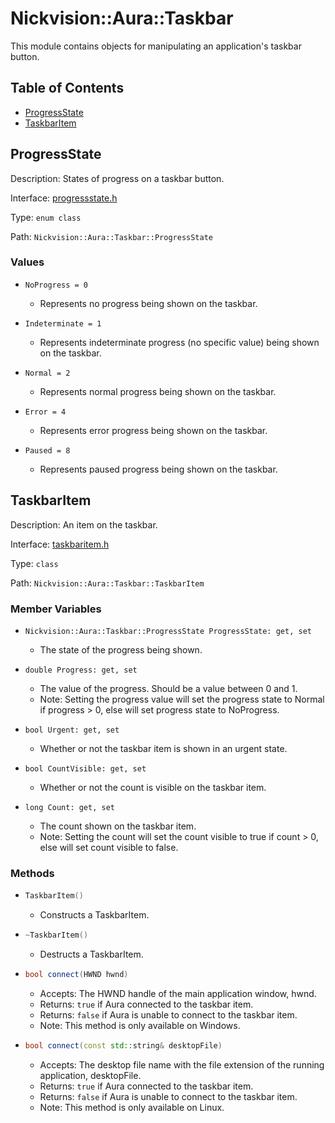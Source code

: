 # Nickvision::Aura::Taskbar

This module contains objects for manipulating an application's taskbar button.

## Table of Contents
- [ProgressState](#progressstate)
- [TaskbarItem](#taskbaritem)

## ProgressState
Description: States of progress on a taskbar button.

Interface: [progressstate.h](/include/taskbar/progressstate.h)

Type: `enum class`

Path: `Nickvision::Aura::Taskbar::ProgressState`

### Values
- ```
  NoProgress = 0
  ```
    - Represents no progress being shown on the taskbar.
- ```
  Indeterminate = 1
  ```
    - Represents indeterminate progress (no specific value) being shown on the taskbar.
- ```
  Normal = 2
  ```
    - Represents normal progress being shown on the taskbar.
- ```
  Error = 4
  ```
    - Represents error progress being shown on the taskbar.
- ```
  Paused = 8
  ```
    - Represents paused progress being shown on the taskbar.

## TaskbarItem
Description: An item on the taskbar.

Interface: [taskbaritem.h](/include/taskbar/taskbaritem.h)

Type: `class`

Path: `Nickvision::Aura::Taskbar::TaskbarItem`

### Member Variables
- ```
  Nickvision::Aura::Taskbar::ProgressState ProgressState: get, set
  ```
    - The state of the progress being shown.
- ```
  double Progress: get, set
  ```
    - The value of the progress. Should be a value between 0 and 1.
    - Note: Setting the progress value will set the progress state to Normal if progress > 0, else will set progress state to NoProgress.
- ```
  bool Urgent: get, set
  ```
    - Whether or not the taskbar item is shown in an urgent state.
- ```
  bool CountVisible: get, set
  ```
    - Whether or not the count is visible on the taskbar item.
- ```
  long Count: get, set
  ```
    - The count shown on the taskbar item.
    - Note: Setting the count will set the count visible to true if count > 0, else will set count visible to false.

### Methods
- ```cpp
  TaskbarItem()
  ```
    - Constructs a TaskbarItem.
- ```cpp
  ~TaskbarItem()
  ``` 
    - Destructs a TaskbarItem.
- ```cpp
  bool connect(HWND hwnd)
  ``` 
    - Accepts: The HWND handle of the main application window, hwnd.
    - Returns: `true` if Aura connected to the taskbar item.
    - Returns: `false` if Aura is unable to connect to the taskbar item.
    - Note: This method is only available on Windows.
- ```cpp
  bool connect(const std::string& desktopFile)
  ``` 
    - Accepts: The desktop file name with the file extension of the running application, desktopFile.
    - Returns: `true` if Aura connected to the taskbar item.
    - Returns: `false` if Aura is unable to connect to the taskbar item.
    - Note: This method is only available on Linux.